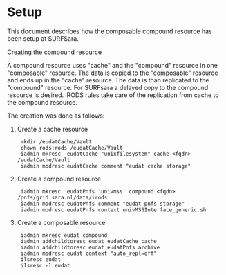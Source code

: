 # Setup

This document describes how the composable compound resource has been setup at
 SURFSara.


Creating the compound resource

A compound resource uses "cache" and the "compound" resource in one
"composable" resource. The data is copied to the "composable" resource and ends
 up in the "cache" resource. The data is than replicated to the "compound"
 resource. For SURFsara a delayed copy to the compound resource is desired.
iRODS rules take care of the replication from cache to the compound resource.

The creation was done as follows:

1. Create a cache resource

        mkdir /eudatCache/Vault
        chown rods:rods /eudatCache/Vault
        iadmin mkresc  eudatCache "unixfilesystem" cache <fqdn> /eudatCache/Vault
        iadmin modresc eudatCache comment "eudat cache storage"

2. Create a compound resource

        iadmin mkresc  eudatPnfs 'univmss' compound <fqdn> /pnfs/grid.sara.nl/data/irods
        iadmin modresc eudatPnfs comment "eudat pnfs storage"
        iadmin modresc eudatPnfs context univMSSInterface_generic.sh

3. Create a composable resource

        iadmin mkresc eudat compound
        iadmin addchildtoresc eudat eudatCache cache
        iadmin addchildtoresc eudat eudatPnfs archive
        iadmin modresc eudat context "auto_repl=off"
        ilsresc eudat
        ilsresc -l eudat



